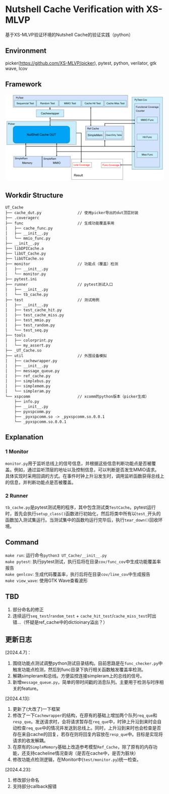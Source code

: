 # Nutshell Cache Verification with XS-MLVP
基于XS-MLVP验证环境的Nutshell Cache的验证实践（python）

## Environment

picker(<https://github.com/XS-MLVP/picker>), pytest, python, verilator, gtk wave, lcov

## Framework
![](img/2024-04-18-13-23-21.png)

## Workdir Structure
```
UT_Cache
├── cache_dut.py                // 使用picker导出的dut顶层封装
├── .coveragerc
├── func                        // 生成功能覆盖率用
│   ├── cache_func.py
│   ├── __init__.py
│   └── mmio_func.py
├── __init__.py
├── libDPICache.a
├── libUT_Cache.py
├── libUTCache.so
├── monitor                     // 功能点（覆盖）检测
│   ├── __init__.py
│   └── monitor.py
├── pytest.ini
├── runner                      // pytest测试入口
│   ├── __init__.py
│   └── tb_cache.py
├── test                        // 测试用例
│   ├── __init__.py
│   ├── test_cache_hit.py
│   ├── test_cache_miss.py
│   ├── test_mmio.py
│   ├── test_random.py
│   └── test_seq.py
├── tools
│   ├── colorprint.py
│   └── my_assert.py
├── _UT_Cache.so
├── util                        // 外围设备模拟
│   ├── cachewrapper.py
│   ├── __init__.py
│   ├── message_queue.py
│   ├── ref_cache.py
│   ├── simplebus.py
│   ├── simplemem.py
│   └── simpleram.py
└── xspcomm                     // xcomm的python版本（picker生成）
    ├── info.py
    ├── __init__.py
    ├── pyxspcomm.py
    ├── _pyxspcomm.so -> _pyxspcomm.so.0.0.1
    └── _pyxspcomm.so.0.0.1
```

## Explanation
### 1 Monitor
`monitor.py`用于监听总线上的信号信息，并根据这些信息判断功能点是否被覆盖。例如，通过监听顶层的地址以及控制信息，可以判断是否发生MMIO请求。  
具体实现时采用回调的方式。在事件时钟上升沿发生时，调用监听函数获得总线上的信息，并判断功能点是否被覆盖。

### 2 Runner
`tb_cache.py`是pytest测试用的程序，其中包含测试类`TestCache`。pytest运行时，首先会执行`setup_class()`函数进行初始化，然后将类中所有以`test_`开头的函数加入测试集运行。当测试集中的函数均运行完毕后，执行`tear_down()`回收环境。

## Command
`make run`: 运行命令`python3 UT_Cache/__init__.py`  
`make pytest`: 执行pytest测试，执行后将在目录`cov/func_cov`中生成功能覆盖率报告  
`make genlcov`: 生成代码覆盖率，执行后将在目录`cov/line_cov`中生成报告  
`make view_wave`: 使用GTK Wave查看波形  

## TBD
1. 部分命名的修正  
2. 连续运行`seq_test`/`random_test` + `cache_hit_test`/`cache_miss_test`时出错...（怀疑是ref_cache中的dictioinary溢出？）

## 更新日志
[2024.4.7]：  
1. 围绕功能点测试调整python测试目录结构。目前思路是在`func_checker.py`中触发功能点检测，然后到func目录下执行相关函数触发覆盖率检测。  
2. 解耦simpleram和总线。方便监控连接simpleram上的总线的信号。  
3. 新增`message_queue.py`，简单的带时间戳的消息队列。主要用于检测与时序相关的feature。  

[2024.4.13]:
1. 更新了(大改了)一下框架
2. 修改了一下`Cachewrapper`的结构，在原有的基础上增加两个队列`req_que`和`resp_que`。发送请求时，会将请求暂存在`req_que`中，时钟上升沿到来时会自动检查`req_que`中的情况并发送到总线上。同时，上升沿到来时也会检查是否存在来自cache的回复，若存在则将回复内容放在`resp_que`中。目标是实现将请求的收发解耦。  
3. 在原有的`SimpleMemory`基础上改造参考模型`Ref_Cache`，除了原有的内存功能，还支持cacheline情况查询（是否在cache中，是否为脏块）
4. 修改功能点检测逻辑，在Monitor中(`test/monitor.py`)统一检查。  

[2024.4.23]:
1. 修改部分命名
2. 支持部分callback报错